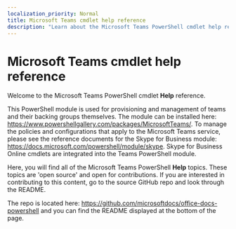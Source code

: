 ```yaml
---
localization_priority: Normal
title: Microsoft Teams cmdlet help reference
description: "Learn about the Microsoft Teams PowerShell cmdlet help reference."
---
```


# Microsoft Teams cmdlet help reference

Welcome to the Microsoft Teams PowerShell cmdlet **Help** reference. 

This PowerShell module is used for provisioning and management of teams and their backing groups themselves. The module can be installed here: <https://www.powershellgallery.com/packages/MicrosoftTeams/>. To manage the policies and configurations that apply to the Microsoft Teams service, please see the reference documents for the Skype for Business module: <https://docs.microsoft.com/powershell/module/skype>. Skype for Business Online cmdlets are integrated into the Teams PowerShell module.

Here, you will find all of the Microsoft Teams PowerShell **Help** topics. These topics are 'open source' and open for contributions. If you are interested in contributing to this content, go to the source GitHub repo and look through the README.

The repo is located here: <https://github.com/microsoftdocs/office-docs-powershell> and you can find the README displayed at the bottom of the page.
